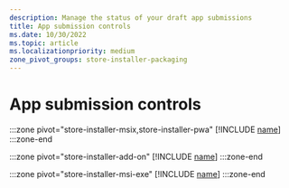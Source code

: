 ```yaml
---
description: Manage the status of your draft app submissions
title: App submission controls
ms.date: 10/30/2022
ms.topic: article
ms.localizationpriority: medium
zone_pivot_groups: store-installer-packaging
---
```


# App submission controls

:::zone pivot="store-installer-msix,store-installer-pwa"
[!INCLUDE [name](../../../includes/store/msix/app-submission-control.md)]
:::zone-end

:::zone pivot="store-installer-add-on"
[!INCLUDE [name](../../../includes/store/add-on/app-submission-control.md)]
:::zone-end

:::zone pivot="store-installer-msi-exe"
[!INCLUDE [name](../../../includes/store/msi/app-submission-control.md)]
:::zone-end
